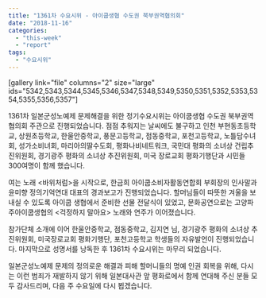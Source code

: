 ```yaml
---
title: "1361차 수요시위 - 아이쿱생협 수도권 북부권역협의회"
date: "2018-11-16"
categories: 
  - "this-week"
  - "report"
tags: 
  - "수요시위"
---
```


\[gallery link="file" columns="2" size="large" ids="5342,5343,5344,5345,5346,5347,5348,5349,5350,5351,5352,5353,5354,5355,5356,5357"\]

1361차 일본군성노예제 문제해결을 위한 정기수요시위는 아이쿱생협 수도권 북부권역협의회 주관으로 진행되었습니다. 점점 추워지는 날씨에도 불구하고 인천 부현동초등학교, 상원초등학교, 한울안중학교, 풍문고등학교, 점동중학교, 포천고등학교, 노틀담수녀회, 성가소비녀회, 마리아의딸수도회, 평화나비네트워크, 국민대 평화의 소녀상 건립추진위원회, 경기광주 평화의 소녀상 추진위원회, 미국 장로교회 평화기행단과 시민들 300여명이 함께 했습니다.

여는 노래 <바위처럼>을 시작으로, 한금희 아이쿱소비자활동연합회 부회장의 인사말과 윤미향 정의기억연대 대표의 경과보고가 진행되었습니다. 할머님들이 따뜻한 겨울을 보내실 수 있도록 아이쿱 생협에서 준비한 선물 전달식이 있었고, 문화공연으로는 고양파주아이쿱생협의 <걱정하지 말아요> 노래와 연주가 이어졌습니다.

참가단체 소개에 이어 한울안중학교, 점동중학교, 김지연 님, 경기광주 평화의 소녀상 추진위원회, 미국장로교회 평화기행단, 포천고등학교 학생들의 자유발언이 진행되었습니다. 마지막으로 성명서를 낭독한 후 1361차 수요시위는 마무리 되었습니다.

일본군성노예제 문제의 정의로운 해결과 피해 할머니들의 명예 인권 회복을 위해, 다시는 이런 범죄가 재발하지 않기 위해 일본대사관 앞 평화로에서 함께 연대해 주신 분들 모두 감사드리며, 다음 주 수요일에 다시 뵙겠습니다.
